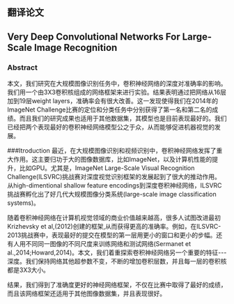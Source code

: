 ## 翻译论文 
## Very Deep Convolutional Networks For Large-Scale Image Recognition
### Abstract
本文，我们研究在大规模图像识别任务中，卷积神经网络的深度对准确率的影响。我们用一个由3X3卷积核组成的网络框架来进行实验。结果表明通过把网络从16层加到19层weight layers，准确率会有很大改善。这一发现使得我们在2014年的ImageNet Challenge比赛的定位和分类任务中分别获得了第一名和第二名的成绩。而且我们的研究成果也适用于其他数据集，其模型也是目前表现最好的。我们已经把两个表现最好的卷积神经网络模型公之于众，从而能够促进机器视觉的发展。

###Itroduction
最近，在大规模图像识别和视频识别中，卷积神经网络发挥了重大作用。这主要归功于大的图像数据库，比如ImageNet，以及计算机性能的提升，比如GPU。尤其是，ImageNet Large-Scale Visual Recognition Challenge(ILSVRC)挑战赛对深度视觉识别框架的发展起到了很大的推动作用。从high-dimentional shallow feature encodings到深度卷积神经网络，ILSVRC挑战赛孵化出了好几代大规模图像分类系统(large-scale image classification systems)。

随着卷积神经网络在计算机视觉领域的商业价值越来越高，很多人试图改进最初Krizhevsky et al,(2012)创建的框架,从而获得更高的准确率。例如，在ILSVRC-2013挑战赛中，表现最好的提交在模型的第一层用更小的窗口和更小的步幅。还有人用不同同一图像的不同尺度来训练网络和测试网络(Sermanet et al.,2014;Howard,2014)。本文，我们着重探索卷积神经网络另一个重要的特征---深度。我们保持网络其他超参数不变，不断的增加卷积层数，并且每一层的卷积核都是3X3大小。

结果，我们得到了准确度更好的神经网络框架，不仅在比赛中取得了最好的成绩，而且该网络框架还适用于其他图像数据集，并且表现很好。
